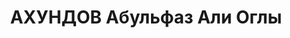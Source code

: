 ---
title: АХУНДОВ Абульфаз Али Оглы
description: "Род. 1898, Аз.ССР, Нах.АССР, Норашенский р-н, с. Шахтахты, азербайджанец\n\
  \ Арестован в 1937\n Обвинение: по \"делу националистов\".\n Приговор: ВКВС СССР,\
  \ 1937 - ИТЛ.*** Арест: 1948?, МГБ СССР. ОСО при МГБ СССР обв. ст. 58-11 УК РСФСР\
  \ высылка.\n Реабилитирован 24.03.2004 Прокуратурой Красноярского края.\n Источники:\
  \ Сталинский список от 03.10.1937 (Аз.ССР, Кат.2)| Архив краевой прокуратуры| Архивно-следственное\
  \ дело №12493| БД Красноярского общества \"Мемориал\"| Веб-сайт \"Наш Баку\"."
---